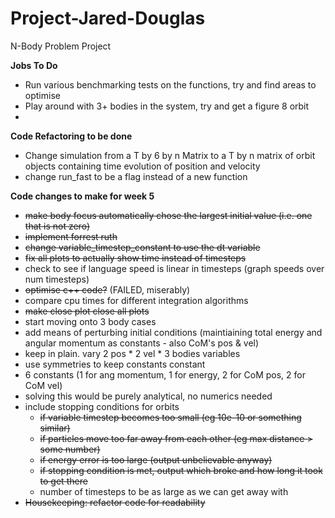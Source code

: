 # Project-Jared-Douglas
N-Body Problem Project

**Jobs To Do**
- Run various benchmarking tests on the functions, try and find areas to optimise
- Play around with 3+ bodies in the system, try and get a figure 8 orbit
- 

**Code Refactoring to be done**
- Change simulation from a T by 6 by n Matrix to a T by n matrix of orbit objects containing time evolution of position and velocity
- change run_fast to be a flag instead of a new function


**Code changes to make for week 5**
- ~~make body focus automatically chose the largest initial value (i.e. one that is not zero)~~
- ~~implement forrest ruth~~
- ~~change variable_timestep_constant to use the dt variable~~
- ~~fix all plots to actually show time instead of timesteps~~
- check to see if language speed is linear in timesteps (graph speeds over num timesteps)
- ~~optimise c++ code?~~ (FAILED, miserably)
- compare cpu times for different integration algorithms
- ~~make close plot close all plots~~
- start moving onto 3 body cases
- add means of perturbing initial conditions (maintiaining total energy and angular momentum as constants - also CoM's pos & vel)
- keep in plain. vary 2 pos * 2 vel * 3 bodies variables
- use symmetries to keep constants constant
- 6 constants (1 for ang momentum, 1 for energy, 2 for CoM pos, 2 for CoM vel)
- solving this would be purely analytical, no numerics needed
- include stopping conditions for orbits
    - ~~if variable timestep becomes too small (eg 10e-10 or something similar)~~
    - ~~if particles move too far away from each other (eg max distance > some number)~~
    - ~~if energy error is too large (output unbelievable anyway)~~
    - ~~if stopping condition is met, output which broke and how long it took to get there~~
    - number of timesteps to be as large as we can get away with
- ~~Housekeeping: refactor code for readability~~
